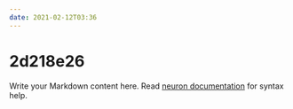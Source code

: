 ```yaml
---
date: 2021-02-12T03:36
---
```


# 2d218e26

Write your Markdown content here. Read [neuron documentation](https://neuron.zettel.page/2011404.html) for syntax help.

